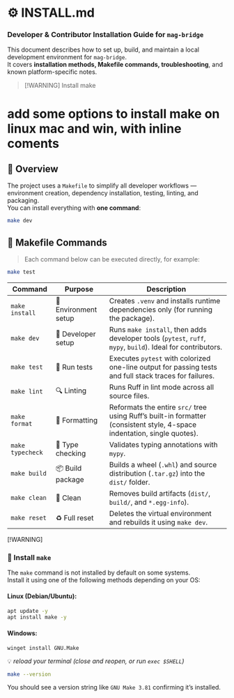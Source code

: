 # ⚙️ INSTALL.md  
### Developer & Contributor Installation Guide for `mag-bridge`

This document describes how to set up, build, and maintain a local development environment for `mag-bridge`.  
It covers **installation methods, Makefile commands, troubleshooting**, and known platform-specific notes.

> [!WARNING] Install make 
# add some options to install make on linux mac and win, with inline coments


## 🧭 Overview

The project uses a `Makefile` to simplify all developer workflows — environment creation, dependency installation, testing, linting, and packaging.  
You can install everything with **one command**:

```bash
make dev
```
## 🧩 Makefile Commands
> Each command below can be executed directly, for example:
```bash
make test
```

| Command | Purpose | Description |
|----------|----------|-------------|
| `make install` | 🧱 Environment setup | Creates `.venv` and installs runtime dependencies only (for running the package). |
| `make dev` | 🧰 Developer setup | Runs `make install`, then adds developer tools (`pytest`, `ruff`, `mypy`, `build`). Ideal for contributors. |
| `make test` | 🧪 Run tests | Executes `pytest` with colorized one-line output for passing tests and full stack traces for failures. |
| `make lint` | 🔍 Linting | Runs Ruff in lint mode across all source files. |
| `make format` | 🧹 Formatting | Reformats the entire `src/` tree using Ruff’s built-in formatter (consistent style, 4-space indentation, single quotes). |
| `make typecheck` | 🔎 Type checking | Validates typing annotations with `mypy`. |
| `make build` | 📦 Build package | Builds a wheel (`.whl`) and source distribution (`.tar.gz`) into the `dist/` folder. |
| `make clean` | 🧽 Clean | Removes build artifacts (`dist/`, `build/`, and `*.egg-info`). |
| `make reset` | ♻️ Full reset | Deletes the virtual environment and rebuilds it using `make dev`. |


[!WARNING]  
### 🧩 Install `make` 
The `make` command is not installed by default on some systems.  
Install it using one of the following methods depending on your OS:
#### **Linux (Debian/Ubuntu):**
```bash
apt update -y
apt install make -y
```
#### **Windows:**
```
winget install GNU.Make
```
💡 *reload your terminal (close and reopen, or run `exec $SHELL`)*
```bash
make --version
```
You should see a version string like `GNU Make 3.81` confirming it’s installed.
